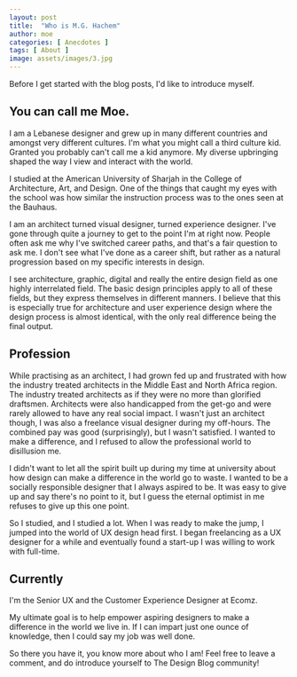 ```yaml
---
layout: post
title:  "Who is M.G. Hachem"
author: moe
categories: [ Anecdotes ]
tags: [ About ]
image: assets/images/3.jpg
---
```


Before I get started with the blog posts, I'd like to introduce myself.

## You can call me Moe.
I am a Lebanese designer and grew up in many different countries and amongst very different cultures. I'm what you might call a third culture kid. Granted you probably can't call me a kid anymore. My diverse upbringing shaped the way I view and interact with the world.

I studied at the American University of Sharjah in the College of Architecture, Art, and Design. One of the things that caught my eyes with the school was how similar the instruction process was to the ones seen at the Bauhaus.

I am an architect turned visual designer, turned experience designer. I've gone through quite a journey to get to the point I'm at right now. People often ask me why I've switched career paths, and that's a fair question to ask me. I don't see what I've done as a career shift, but rather as a natural progression based on my specific interests in design.

I see architecture, graphic, digital and really the entire design field as one highly interrelated field. The basic design principles apply to all of these fields, but they express themselves in different manners. I believe that this is especially true for architecture and user experience design where the design process is almost identical, with the only real difference being the final output.

## Profession
While practising as an architect, I had grown fed up and frustrated with how the industry treated architects in the Middle East and North Africa region. The industry treated architects as if they were no more than glorified draftsmen. Architects were also handicapped from the get-go and were rarely allowed to have any real social impact. I wasn't just an architect though, I was also a freelance visual designer during my off-hours. The combined pay was good (surprisingly), but I wasn't satisfied. I wanted to make a difference, and I refused to allow the professional world to disillusion me.

I didn't want to let all the spirit built up during my time at university about how design can make a difference in the world go to waste. I wanted to be a socially responsible designer that I always aspired to be. It was easy to give up and say there's no point to it, but I guess the eternal optimist in me refuses to give up this one point.

So I studied, and I studied a lot. When I was ready to make the jump, I jumped into the world of UX design head first. I began freelancing as a UX  designer for a while and eventually found a start-up I was willing to work with full-time.

## Currently
I'm the Senior UX and the Customer Experience Designer at Ecomz.

My ultimate goal is to help empower aspiring designers to make a difference in the world we live in. If I can impart just one ounce of knowledge, then I could say my job was well done.

So there you have it, you know more about who I am! Feel free to leave a comment, and do introduce yourself to The Design Blog community!
